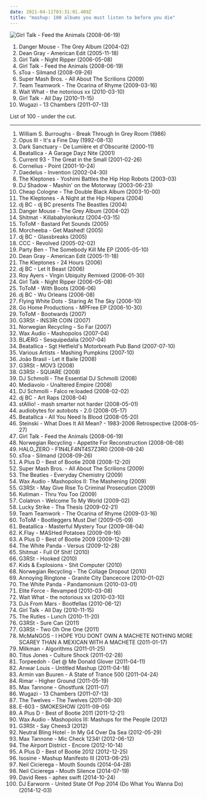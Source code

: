 ```yaml
---
date: 2021-04-11T03:31:01.409Z
title: "mashup: 100 albums you must listen to before you die"
---
```

![Girl Talk - Feed the Animals (2008-06-19)](http://coverartarchive.org/release/3754eba6-4b85-3586-9ddc-f8e8466d5819/2553358189-500.jpg "Girl Talk - Feed the Animals (2008-06-19)")
<ol class="albums">
<li data-cover="http://coverartarchive.org/release/0c34b423-f28f-4f00-8e10-01aedde37fb0/3126512797-500.jpg" data-tags="mashup" role="button">Danger Mouse - The Grey Album (2004-02)</li>
<li data-cover="http://coverartarchive.org/release/f978af36-d280-4961-b0f6-8f0f81f05c5d/22687128664-500.jpg" data-tags="mashup" role="button">Dean Gray - American Edit (2005-11-18)</li>
<li data-cover="http://coverartarchive.org/release/44fe85ee-f511-4c89-a156-3e9ed1ce1f5c/18646500835-500.jpg" data-tags="mashup" role="button">Girl Talk - Night Ripper (2006-05-08)</li>
<li data-cover="http://coverartarchive.org/release/3754eba6-4b85-3586-9ddc-f8e8466d5819/2553358189-500.jpg" data-tags="mashup" role="button">Girl Talk - Feed the Animals (2008-06-19)</li>
<li data-cover="http://coverartarchive.org/release/3ac5795b-a64b-4dee-85f4-ab2ad29c0c78/5091900283-500.jpg" data-tags="female vocalists, mashup, ethereal, darkwave, k-pop, female vocals, devotional, devotion, tom waits, betrayal, sensual, woman, fantasy, favorite song, neoclassic, kpop, awesomeness, neoclassical, fucking crazy, godly, timeless, sennik, boobs, dead can dance, lisa gerrard, sacred, reality show, plastic surgery, favourite song, genial, x-factor, fan, carousel, not gothic, allah, not goth, epicness, x factor, gilbert, prom, sekalaisia suosikkeja, surgery, bella topolina, the queen, beautiful woman, ataraxia, prom queen, trobar de morte, good-looking, bella donna, narsilion, amatue, gravitator records, s toa, gothic fantasy, epic perfection" role="button">sToa - Silmand (2008-09-26)</li>
<li data-cover="http://coverartarchive.org/release/65fab700-7184-4a5e-95aa-0d9d81c99c8b/6303681284-500.jpg" data-tags="mashup" role="button">Super Mash Bros. - All About The Scrilions (2009)</li>
<li data-cover="http://coverartarchive.org/release/4d19db8d-9a9f-4748-89e3-ef3b67854901/8667655941-500.jpg" data-tags="mashup" role="button">Team Teamwork - The Ocarina of Rhyme (2009-03-16)</li>
<li data-cover="http://coverartarchive.org/release/983d24ea-ff28-4312-b2c6-082df6b8080c/11253903127-500.jpg" data-tags="mashup, us rap, dirty laundry, dj prophet, speed freaks, theme park family reunion" role="button">Wait What - the notorious xx (2010-03-10)</li>
<li data-cover="http://coverartarchive.org/release/7ad1171f-a1ef-49eb-bfff-f772a27a27b7/12945861593-500.jpg" data-tags="mashup" role="button">Girl Talk - All Day (2010-11-15)</li>
<li data-cover="http://coverartarchive.org/release/4b366639-a46f-4365-b099-0696ac86a625/4530939830-500.jpg" data-tags="rock, bastard pop" role="button">Wugazi - 13 Chambers (2011-07-13)</li>
</ol>
List of 100 - under the cut.
<!-- more -->

_________________

<ol class="albums">
<li data-cover="https://img.discogs.com/u48bAfwDNXVDmpUUMKn6gvn3vHU=/fit-in/600x561/filters:strip_icc():format(jpeg):mode_rgb():quality(90)/discogs-images/R-341857-1572904419-8928.jpeg.jpg" data-tags="experimental, avant-garde, spoken word, poetry" role="button">
William S. Burroughs - Break Through In Grey Room (1986)
</li>
<li data-cover="https://img.discogs.com/0zKECKdV2QauWO3Y6LueuQAuGt0=/fit-in/600x599/filters:strip_icc():format(jpeg):mode_rgb():quality(90)/discogs-images/R-78844-1557839286-6805.jpeg.jpg" data-tags="electronic" role="button">
Opus III - It's a Fine Day (1992-08-13)
</li>
<li data-cover="http://coverartarchive.org/release/b7da4b4f-31ae-408f-87de-18cf8fe8a4c7/22396327500-500.jpg" data-tags="gothic, neoclassical darkwave, ethereal, darkwave" role="button">
Dark Sanctuary - De Lumière et d'Obscurité (2000-11)
</li>
<li data-cover="http://coverartarchive.org/release/65d470f6-40e9-476a-b4eb-84f90c09823d/1935734488-500.jpg" data-tags="heavy metal, parody" role="button">
Beatallica - A Garage Dayz Nite (2001)
</li>
<li data-cover="http://coverartarchive.org/release/829bf613-eacb-4c9e-aae5-64e4f2fd0075/3618021827-500.jpg" data-tags="industrial, mashup, sound collage" role="button">
Current 93 - The Great in the Small (2001-02-26)
</li>
<li data-cover="http://coverartarchive.org/release/d467e488-2fae-4175-918b-7c9d10f43737/2876340833-500.jpg" data-tags="japanese" role="button">
Cornelius - Point (2001-10-24)
</li>
<li data-cover="http://coverartarchive.org/release/256567ac-7641-4f3c-98c2-7ed03498fed8/9336346447-500.jpg" data-tags="electronic" role="button">
Daedelus - Invention (2002-04-30)
</li>
<li data-cover="http://coverartarchive.org/release/b3d17c5e-db5c-45e7-94f3-05ad992be0ea/2086403244-500.jpg" data-tags="hip-hop, mashup" role="button">
The Kleptones - Yoshimi Battles the Hip Hop Robots (2003-03)
</li>
<li data-cover="https://img.discogs.com/H66EvinqildWqIFOtN3fCnZnKJo=/fit-in/600x535/filters:strip_icc():format(jpeg):mode_rgb():quality(90)/discogs-images/R-49824-1553253750-6396.jpeg.jpg" data-tags="mashup, adrien wayne" role="button">
DJ Shadow - Mashin' on the Motorway (2003-06-23)
</li>
<li data-cover="http://coverartarchive.org/release/33ba7e35-5da2-4df7-8d1c-bdc3ca86a10c/1896031580-500.jpg" data-tags="mashup" role="button">
Cheap Cologne - The Double Black Album (2003-10-00)
</li>
<li data-cover="http://coverartarchive.org/release/4a1ef9e3-09d9-41e6-8ff3-e8bf26860ae8/2086393798-500.jpg" data-tags="mashup" role="button">
The Kleptones - A Night at the Hip Hopera (2004)
</li>
<li data-cover="http://coverartarchive.org/release/6d0feb55-f674-4f67-a9b1-38ddcef7ee03/6623652263-500.jpg" data-tags="hip-hop, mashup, mash-up, beastles" role="button">
dj BC - dj BC presents The Beastles (2004)
</li>
<li data-cover="http://coverartarchive.org/release/0c34b423-f28f-4f00-8e10-01aedde37fb0/3126512797-500.jpg" data-tags="mashup" role="button">
Danger Mouse - The Grey Album (2004-02)
</li>
<li data-cover="http://coverartarchive.org/release/0bbd7276-b1b0-432a-a90a-379ea65012ef/10870391501-500.jpg" data-tags="breakcore, raggacore" role="button">
Shitmat - Killababylonkutz (2004-03-15)
</li>
<li data-cover="https://via.placeholder.com/450" data-tags="mashup, mash-up, bastard pop, bootleg, beach boys, goran bregovic, bootlegsfr" role="button">
ToToM - Bastard Pet Sounds (2005)
</li>
<li data-cover="http://coverartarchive.org/release/df29181a-c07b-48de-8fc4-779d2da2c2c8/1249835443-500.jpg" data-tags="trip-hop, mashup" role="button">
Morcheeba - Get Mashed! (2005)
</li>
<li data-cover="http://coverartarchive.org/release/a31d15b3-fe32-445c-9640-675996c2cfaa/5210671358-500.jpg" data-tags="hip-hop" role="button">
dj BC - Glassbreaks (2005)
</li>
<li data-cover="http://coverartarchive.org/release/49fe3338-1d66-4dd2-bd0e-e4e9d475735a/4949418573-500.jpg" data-tags="mashup, mash-up" role="button">
CCC - Revolved (2005-02-02)
</li>
<li data-cover="http://coverartarchive.org/release/6d5ce5f9-94be-4391-9004-d52d6b4d8237/25415861968-500.jpg" data-tags="mashup, remix, mash-up, bastard pop, mash up, bootleg" role="button">
Party Ben - The Somebody Kill Me EP (2005-05-10)
</li>
<li data-cover="http://coverartarchive.org/release/f978af36-d280-4961-b0f6-8f0f81f05c5d/22687128664-500.jpg" data-tags="mashup" role="button">
Dean Gray - American Edit (2005-11-18)
</li>
<li data-cover="http://coverartarchive.org/release/9535b19a-695f-41b7-b99c-7bb5115b5f52/2086356507-500.jpg" data-tags="electronic, mashup, free albums" role="button">
The Kleptones - 24 Hours (2006)
</li>
<li data-cover="http://coverartarchive.org/release/e196bd2e-7479-4530-8b59-e97616b5faf8/7335394760-500.jpg" data-tags="rock, rap, mashup, remix, mash-up, bastard pop, tribute, mash up, bootleg" role="button">
dj BC - Let It Beast (2006)
</li>
<li data-cover="http://coverartarchive.org/release/6defa980-f4b6-46ff-993e-e673e74b0881/17629080404-500.jpg" data-tags="jazz, soul, funk, mashup, remix, turntablist, remixed, deepsoul, soulmix, lightfingers" role="button">
Roy Ayers - Virgin Ubiquity Remixed (2006-01-30)
</li>
<li data-cover="http://coverartarchive.org/release/44fe85ee-f511-4c89-a156-3e9ed1ce1f5c/18646500835-500.jpg" data-tags="mashup" role="button">
Girl Talk - Night Ripper (2006-05-08)
</li>
<li data-cover="https://via.placeholder.com/450" data-tags="mash-up, nin" role="button">
ToToM - With Boots (2006-06)
</li>
<li data-cover="http://coverartarchive.org/release/0c85b688-bb18-4a0b-98e0-b00de0dabf2d/10835132377-500.jpg" data-tags="jazz, rap, blues, mashup, remix, mash-up, bastard pop, mash up, bootleg" role="button">
dj BC - Wu Orleans (2006-08)
</li>
<li data-cover="https://img.discogs.com/JnEQ_iQiMr0hnfqy4gwlA6dl3oA=/fit-in/600x337/filters:strip_icc():format(jpeg):mode_rgb():quality(90)/discogs-images/R-14646899-1578845476-8122.jpeg.jpg" data-tags="rock, mashup, remix, mash-up, bastard pop, mash up, bootleg" role="button">
Flying White Dots - Staring At The Sky (2006-10)
</li>
<li data-cover="https://img.discogs.com/RAbHEwlxh6gI1ANGhozk5qd8Ar8=/fit-in/600x600/filters:strip_icc():format(jpeg):mode_rgb():quality(90)/discogs-images/R-401995-1441834233-8113.jpeg.jpg" data-tags="mashup, mash-up, bastard pop, bootleg" role="button">
Go Home Productions - MPFree EP (2006-10-30)
</li>
<li data-cover="http://coverartarchive.org/release/09c33b9b-97e0-41c0-b803-f943affc9d16/18916348247-500.jpg" data-tags="mashup, mash-up, bastard pop, bootleg, metallica, bootlegsfr" role="button">
ToToM - Bootwards (2007)
</li>
<li data-cover="http://coverartarchive.org/release/5cfc99cd-0819-44e9-9369-ecf3ac06c7d2/1310957308-500.jpg" data-tags="mashup, remix, mash-up, bastard pop, mash up, bootleg" role="button">
G3RSt - INS3Rt COIN (2007)
</li>
<li data-cover="https://img.discogs.com/eIjxAmK09b6varLn6yDuhSUpKzY=/fit-in/500x500/filters:strip_icc():format(jpeg):mode_rgb():quality(90)/discogs-images/R-4275264-1360425062-7883.png.jpg" data-tags="mashup" role="button">
Norwegian Recycling - So Far (2007)
</li>
<li data-cover="http://coverartarchive.org/release/16da2d74-f623-4998-ad72-f55ac2806189/3639868054-500.jpg" data-tags="metal, rock, mashup, remix, mash-up, bastard pop, mash up, bootleg" role="button">
Wax Audio - Mashopolos (2007-04)
</li>
<li data-cover="https://img.discogs.com/OBTQl_qkuwReHzstk3zPhtWN03U=/fit-in/250x230/filters:strip_icc():format(jpeg):mode_rgb():quality(90)/discogs-images/R-984055-1180793105.jpeg.jpg" data-tags="breakcore, glitch" role="button">
BLÆRG - Sesquipedalia (2007-04)
</li>
<li data-cover="http://coverartarchive.org/release/e0d19374-a06c-3aa0-9f85-bbccd222ec81/1935775885-500.jpg" data-tags="heavy metal, mashup, comedy" role="button">
Beatallica - Sgt Hetfield's Motorbreath Pub Band (2007-07-10)
</li>
<li data-cover="http://coverartarchive.org/release/1508b4d4-7825-43ef-bfd0-97def7dd9d12/7713671002-500.jpg" data-tags="mashup" role="button">
Various Artists - Mashing Pumpkins (2007-10)
</li>
<li data-cover="https://img.discogs.com/q942JeAHbzVevcvzDYbLnMSCSbI=/fit-in/312x313/filters:strip_icc():format(jpeg):mode_rgb():quality(90)/discogs-images/R-3784858-1344293871-5614.jpeg.jpg" data-tags="mashup, brazilian, the beatles, funk carioca" role="button">
João Brasil - Let it Baile (2008)
</li>
<li data-cover="http://coverartarchive.org/release/6835f50d-98c0-4abb-9e88-d892e72f6c78/1310957425-500.jpg" data-tags="mashup, remix, mash-up, bastard pop, mash up, bootleg" role="button">
G3RSt - MOV3 (2008)
</li>
<li data-cover="http://coverartarchive.org/release/9f092d2c-a4b5-4f96-a76e-b8ed900c290a/1310919293-500.jpg" data-tags="mashup" role="button">
G3RSt - SQUARE (2008)
</li>
<li data-cover="http://coverartarchive.org/release/b5c95d50-eade-41c4-9917-206991677aca/14782403759-500.jpg" data-tags="mashup, remix, mash-up, bastard pop, mash up, bootleg" role="button">
DJ Schmolli - The Essential DJ Schmolli (2008)
</li>
<li data-cover="https://img.discogs.com/AQKu_eEkWbUR3bTERjCc_02VJYU=/fit-in/600x593/filters:strip_icc():format(jpeg):mode_rgb():quality(90)/discogs-images/R-1977876-1436077939-9670.jpeg.jpg" data-tags="ethereal" role="button">
Mediavolo - Unaltered Empire (2008)
</li>
<li data-cover="http://coverartarchive.org/release/8dff79f1-4cae-47b3-a227-c99543d20171/2086452123-500.jpg" data-tags="rock, mashup, remix, mash-up, bastard pop, tribute, mash up, bootleg" role="button">
DJ Schmolli - Falco re:loaded (2008-02-02)
</li>
<li data-cover="http://coverartarchive.org/release/683cec41-69ef-4d75-964d-47690eb5b94d/6955979501-500.jpg" data-tags="hip-hop, electronic, drum and bass, mashup, breakbeat" role="button">
dj BC - Art Raps (2008-04)
</li>
<li data-cover="https://via.placeholder.com/450" data-tags="experimental, free, mashup, mash-up, free music, add, fully downloadable albums, free-music" role="button">
stAllio! - mash smarter not harder (2008-05-01)
</li>
<li data-cover="https://via.placeholder.com/450" data-tags="mashup" role="button">
audiobytes for autobots - 2.0 (2008-05-17)
</li>
<li data-cover="https://img.discogs.com/NnUtQ0lWGn5r4POGF3XGyYRJdd0=/fit-in/500x500/filters:strip_icc():format(jpeg):mode_rgb():quality(90)/discogs-images/R-2813704-1302198745.jpeg.jpg" data-tags="heavy metal, mashup, comedy" role="button">
Beatallica - All You Need Is Blood (2008-05-20)
</li>
<li data-cover="http://coverartarchive.org/release/65a4550e-6a4a-47f2-a015-32cc6f1ee587/15833473274-500.jpg" data-tags="hip hop, electro, turntablism, mashup, plunderphonics, av2008, oldschoolson" role="button">
Steinski - What Does It All Mean? - 1983-2006 Retrospective (2008-05-27)
</li>
<li data-cover="http://coverartarchive.org/release/3754eba6-4b85-3586-9ddc-f8e8466d5819/2553358189-500.jpg" data-tags="mashup" role="button">
Girl Talk - Feed the Animals (2008-06-19)
</li>
<li data-cover="http://coverartarchive.org/release/0b324f6d-72b9-497f-a222-b1657c689685/3840909019-500.jpg" data-tags="mashup" role="button">
Norwegian Recycling - Appetite For Reconstruction (2008-08-08)
</li>
<li data-cover="http://coverartarchive.org/release/bb7daaf6-30ca-4b73-b8e0-31e612780eec/16619667152-500.jpg" data-tags="mashup, nin, nine inch nails, final fantasy, video games, year zero" role="button">
HALO_ZERO - F1N4LF4NT4S7Z3R0 (2008-08-24)
</li>
<li data-cover="http://coverartarchive.org/release/3ac5795b-a64b-4dee-85f4-ab2ad29c0c78/5091900283-500.jpg" data-tags="female vocalists, mashup, ethereal, darkwave, k-pop, female vocals, devotional, devotion, tom waits, betrayal, sensual, woman, fantasy, favorite song, neoclassic, kpop, awesomeness, neoclassical, fucking crazy, godly, timeless, sennik, boobs, dead can dance, lisa gerrard, sacred, reality show, plastic surgery, favourite song, genial, x-factor, fan, carousel, not gothic, allah, not goth, epicness, x factor, gilbert, prom, sekalaisia suosikkeja, surgery, bella topolina, the queen, beautiful woman, ataraxia, prom queen, trobar de morte, good-looking, bella donna, narsilion, amatue, gravitator records, s toa, gothic fantasy, epic perfection" role="button">
sToa - Silmand (2008-09-26)
</li>
<li data-cover="http://coverartarchive.org/release/16b17bd5-accf-4cb9-912d-be1378ae984d/2088057472-500.jpg" data-tags="mashup" role="button">
A Plus D - Best of Bootie 2008 (2008-12-20)
</li>
<li data-cover="http://coverartarchive.org/release/65fab700-7184-4a5e-95aa-0d9d81c99c8b/6303681284-500.jpg" data-tags="mashup" role="button">
Super Mash Bros. - All About The Scrilions (2009)
</li>
<li data-cover="http://coverartarchive.org/release/21d4e6c1-666e-42d4-a42c-eb81769e1dae/13431240066-500.jpg" data-tags="alternate universe" role="button">
The Beatles - Everyday Chemistry (2009)
</li>
<li data-cover="http://coverartarchive.org/release/0ef3b8d8-0163-4733-8d23-e186261d51fb/3639874041-500.jpg" data-tags="rock, mashup, remix, mash-up, bastard pop, mash up, bootleg" role="button">
Wax Audio - Mashopolos II: The Mashening (2009)
</li>
<li data-cover="http://coverartarchive.org/release/204713d9-5d1a-4bc0-84f1-cf33ca400ff1/1310957653-500.jpg" data-tags="mashup, remix, mash-up, bastard pop, mash up, bootleg" role="button">
G3RSt - May Give Rise To Criminal Prosecution (2009)
</li>
<li data-cover="https://img.discogs.com/8d8f8f69c0b35de09d8b8b063a3d2cd54dd9e234/images/spacer.gif" data-tags="10s" role="button">
Kutiman - Thru You Too (2009)
</li>
<li data-cover="https://via.placeholder.com/450" data-tags="chill, mashup, mash-up, colatron" role="button">
Colatron - Welcome To My World (2009-02)
</li>
<li data-cover="https://img.discogs.com/iJUwQR2XXm09q3vyBLoL_J7ZhIA=/fit-in/600x600/filters:strip_icc():format(jpeg):mode_rgb():quality(90)/discogs-images/R-3868177-1347544506-6853.jpeg.jpg" data-tags="mashup, sound collage" role="button">
Lucky Strike - Tha Thesis (2009-02-21)
</li>
<li data-cover="http://coverartarchive.org/release/4d19db8d-9a9f-4748-89e3-ef3b67854901/8667655941-500.jpg" data-tags="mashup" role="button">
Team Teamwork - The Ocarina of Rhyme (2009-03-16)
</li>
<li data-cover="http://coverartarchive.org/release/601df333-c460-455e-a6ab-983d76a01fb0/5570129605-500.jpg" data-tags="mashup" role="button">
ToToM - Bootleggers Must Die! (2009-05-09)
</li>
<li data-cover="http://coverartarchive.org/release/12f954b9-ae94-4ed3-9d29-9296e74a7afb/1795854551-500.jpg" data-tags="heavy metal, metal, cover, mashup, remix, mash-up, bastard pop, the beatles, parody, bootleg, 2000s, sample, joke" role="button">
Beatallica - Masterful Mystery Tour (2009-08-04)
</li>
<li data-cover="http://coverartarchive.org/release/c391bb40-5be0-4308-824c-ba5159ad6d8e/17400181551-500.jpg" data-tags="rap, free, mashup" role="button">
K.Flay - MASHed Potatoes (2009-09-16)
</li>
<li data-cover="http://coverartarchive.org/release/38aece60-1b76-4108-827c-37ab67d87f61/3458438160-500.jpg" data-tags="mashup, remix, mash-up, bastard pop, mash up, bootleg" role="button">
A Plus D - Best of Bootie 2009 (2009-12-28)
</li>
<li data-cover="http://coverartarchive.org/release/3bd7bcc1-fce1-48a4-95cf-b8d01ee4d015/5764862592-500.jpg" data-tags="mashup, party" role="button">
The White Panda - Versus (2009-12-28)
</li>
<li data-cover="http://coverartarchive.org/release/b2cbe000-8a83-412c-a5db-71f254f6cf6b/10870182627-500.jpg" data-tags="electronic, grindcore, mashup, breakcore, speedcore, gabber, plunderphonics" role="button">
Shitmat - Full Of Shit! (2010)
</li>
<li data-cover="http://coverartarchive.org/release/48541b1b-8951-4989-88a8-5258f4c6b898/1310957766-500.jpg" data-tags="mashup, remix, mash-up, bastard pop, mash up, bootleg" role="button">
G3RSt - Hooked (2010)
</li>
<li data-cover="http://coverartarchive.org/release/0fc09d3f-052c-449e-ba9c-c74bd46c0731/8640447599-500.jpg" data-tags="mashup, bastard pop" role="button">
Kids & Explosions - Shit Computer (2010)
</li>
<li data-cover="http://coverartarchive.org/release/a26a9fd5-6750-4b21-8b72-0cae2e8e8f53/15664273245-500.jpg" data-tags="mashup" role="button">
Norwegian Recycling - The Collage Dropout (2010)
</li>
<li data-cover="https://img.discogs.com/IB-dSqhka2Ig--V2OiU-tpMnuIQ=/fit-in/600x600/filters:strip_icc():format(jpeg):mode_rgb():quality(90)/discogs-images/R-2403634-1282081350.jpeg.jpg" data-tags="breakcore, speedcore, dancecore" role="button">
Annoying Ringtone - Granite City Dancecore (2010-01-02)
</li>
<li data-cover="http://coverartarchive.org/release/e3a4f52d-a657-4a14-82b8-bfad664532ee/5764867486-500.jpg" data-tags="dance, upbeat, mashup, party" role="button">
The White Panda - Pandamonium (2010-03-01)
</li>
<li data-cover="https://img.discogs.com/6lfntveo34SQkNvhpW-kt4F-vZc=/fit-in/500x503/filters:strip_icc():format(jpeg):mode_rgb():quality(90)/discogs-images/R-2273050-1273703119.jpeg.jpg" data-tags="mashup, breaks, breakbeat, re-edits, nuskool breaks, re-edit, hijack, propellerheads, stanton warriors, blaze, elite force, 6blocc, bar9, calvertron, daniele papini, datsik, excision, hatiras, plump djs, redlight, roland clarke, tim green, toob, bassbin twins, dylan rhymes, harnessnoise, jelo, lee coombs, meat katie, popof, revamps, rogue element, wolfgang gartner" role="button">
Elite Force - Revamped (2010-03-08)
</li>
<li data-cover="http://coverartarchive.org/release/983d24ea-ff28-4312-b2c6-082df6b8080c/11253903127-500.jpg" data-tags="mashup, us rap, dirty laundry, dj prophet, speed freaks, theme park family reunion" role="button">
Wait What - the notorious xx (2010-03-10)
</li>
<li data-cover="http://coverartarchive.org/release/789461b1-f91e-4b10-8fb5-f494335f0320/2046346536-500.jpg" data-tags="mashup, remix, mash-up, bastard pop, mash up, bootleg" role="button">
DJs From Mars - Bootfellas (2010-06-12)
</li>
<li data-cover="http://coverartarchive.org/release/7ad1171f-a1ef-49eb-bfff-f772a27a27b7/12945861593-500.jpg" data-tags="mashup" role="button">
Girl Talk - All Day (2010-11-15)
</li>
<li data-cover="http://coverartarchive.org/release/48c1b52c-6e0b-4cec-9e4e-edaddf750791/28757993153-500.jpg" data-tags="baroque pop, psychedelic pop, mashup, rock and roll, merseybeat" role="button">
The Rutles - Lunch (2010-11-20)
</li>
<li data-cover="http://coverartarchive.org/release/5b603e92-8e1c-424c-a45c-73c9d3b2313a/1310957919-500.jpg" data-tags="mashup, remix, mash-up, bastard pop, mash up, bootleg" role="button">
G3RSt - Sure Can (2011)
</li>
<li data-cover="http://coverartarchive.org/release/15bc3831-07dc-4461-b170-9f6993b3d1fa/1310958085-500.jpg" data-tags="mashup, remix, mash-up, bastard pop, mash up, bootleg" role="button">
G3RSt - Two Oh One One (2011)
</li>
<li data-cover="http://coverartarchive.org/release/9d71415f-9083-41b3-83a2-892188739bbf/1734612975-500.jpg" data-tags="noise, mashup, speedcore, gabber, sampling, mashcore" role="button">
McMaNGOS - I HOPE YOU DONT OWN A MACHETE NOTHING MORE SCAREY THAN A MEXICAN WITH A MACHETE (2011-01-17)
</li>
<li data-cover="http://coverartarchive.org/release/aefac471-abb5-4496-8fd0-5be2a4296b76/5779039713-500.jpg" data-tags="mashup" role="button">
Milkman - Algorithms (2011-01-25)
</li>
<li data-cover="http://coverartarchive.org/release/b75e7dee-c8b5-466c-8771-29e37bda52fa/18626419728-500.jpg" data-tags="mashup" role="button">
Titus Jones - Culture Shock (2011-02-28)
</li>
<li data-cover="http://coverartarchive.org/release/58fe4134-f4e5-410f-83c8-eef38962b3f8/6161012496-500.jpg" data-tags="hip hop, mashup, remix, beats, rnb, swag, donald glover" role="button">
Torpeedoh - Get @ Me Donald Glover (2011-04-11)
</li>
<li data-cover="https://img.discogs.com/aiugice_UU9HXC4lORqJ0msOthM=/fit-in/350x350/filters:strip_icc():format(jpeg):mode_rgb():quality(90)/discogs-images/R-7312287-1438626263-7632.jpeg.jpg" data-tags="electronic, electronica, mashup, underground, newgrounds" role="button">
Anwar Louis - Untitled Mashup (2011-04-18)
</li>
<li data-cover="http://coverartarchive.org/release/326462c7-e452-4efc-bcda-9413949df479/25839874760-500.jpg" data-tags="trance, electronic, dance, mashup, progressive trance, dutch, vocal trance, melodic trance, uplifting trance, armin van buuren, asot, trance classics, armada" role="button">
Armin van Buuren - A State of Trance 500 (2011-04-24)
</li>
<li data-cover="https://img.discogs.com/s6VpzYJS0gsO2dIEMrsxMMpESCI=/fit-in/200x200/filters:strip_icc():format(jpeg):mode_rgb():quality(90)/discogs-images/R-3752451-1342959659-5484.jpeg.jpg" data-tags="hip-hop, electronic, experimental, usa, solo, mashup, american, mash-up, crossover, american underground, columbus, chillwave, 10s, free music, solo artist, america, sound collage, netaudio, plunderphonics, one-man-band, glo-fi, bandcamp, free albums, cut and paste, free album, solo project, webaudio, self-released, usa underground" role="button">
Rimar - Higher Ground (2011-05-19)
</li>
<li data-cover="http://coverartarchive.org/release/1e34a373-bf35-4362-a578-f3921e5763e8/8839403696-500.jpg" data-tags="hip-hop, hip hop, rap, new york, usa, solo, funk, psychedelic, mashup, american, hiphop, mash-up, psychedelia, afrobeat, psychedelic rock, crossover, mash up, american underground, free downloads, 10s, creative commons, free music, solo artist, america, free download, afro, sound collage, netaudio, fully streamable tracks, plunderphonics, one-man-band, afrofunk, downloadable, free albums, cut and paste, fully downloadable albums, free album, solo project, downloadable tracks, free streamable albums, webaudio, fully streamable album, afrofuturism, afro funk, ghostface killah, self-released, usa underground, fully streamable track, free streamable album, max tannone, fully downloadable album" role="button">
Max Tannone - Ghostfunk (2011-07)
</li>
<li data-cover="http://coverartarchive.org/release/4b366639-a46f-4365-b099-0696ac86a625/4530939830-500.jpg" data-tags="rock, bastard pop" role="button">
Wugazi - 13 Chambers (2011-07-13)
</li>
<li data-cover="https://img.discogs.com/kumjMG3rdnrfem9TbYL-3LQEudY=/fit-in/600x600/filters:strip_icc():format(jpeg):mode_rgb():quality(90)/discogs-images/R-3101395-1315791467.jpeg.jpg" data-tags="electronic" role="button">
The Twelves - The Twelves (2011-08-30)
</li>
<li data-cover="https://img.discogs.com/SgTwa_bSrVya6zHeo-lyvFKWFK4=/fit-in/600x600/filters:strip_icc():format(jpeg):mode_rgb():quality(90)/discogs-images/R-7899678-1451242971-9320.jpeg.jpg" data-tags="experimental, mashup, mash-up" role="button">
E-603 - SMOKESHOW (2011-09-05)
</li>
<li data-cover="http://coverartarchive.org/release/7f9f5108-082b-4c40-854a-1ed088aa0272/11478146363-500.jpg" data-tags="mashup, remix, mash-up, bastard pop, mash up, bootleg" role="button">
A Plus D - Best of Bootie 2011 (2011-12-21)
</li>
<li data-cover="http://coverartarchive.org/release/4acf49e2-dc03-4d24-8ee3-88ef4a5cbdda/1506408526-500.jpg" data-tags="mashup" role="button">
Wax Audio - Mashopolos III: Mashups for the People (2012)
</li>
<li data-cover="http://coverartarchive.org/release/62b7ca16-3c46-4320-b5df-b4930e432458/1310958298-500.jpg" data-tags="mashup, remix, mash-up, bastard pop, mash up, bootleg" role="button">
G3RSt - Say Chees3 (2012)
</li>
<li data-cover="http://coverartarchive.org/release/5038347d-66c6-464e-8a83-60790560fdec/1676725109-500.jpg" data-tags="hip-hop, mashup, 1000 albums to hear before you die, thank you based jeff" role="button">
Neutral Bling Hotel - In My G4 Over Da Sea (2012-05-29)
</li>
<li data-cover="https://img.discogs.com/aNAQkcIEJiUaNJObjtGVs3pvT1w=/fit-in/565x600/filters:strip_icc():format(jpeg):mode_rgb():quality(90)/discogs-images/R-5447333-1393599478-7287.jpeg.jpg" data-tags="mashup" role="button">
Max Tannone - Mic Check 1234! (2012-06-12)
</li>
<li data-cover="http://coverartarchive.org/release/c75adf9d-26b0-432e-bd8b-fe71757db9d3/8732636279-500.jpg" data-tags="electronic, hip hop, dance, mashup, mash-up, bastard pop, mashups, the airport distric" role="button">
The Airport District - Encore (2012-10-14)
</li>
<li data-cover="http://coverartarchive.org/release/a56d3155-e231-40c5-8387-c793ef4d25e2/2955728392-500.jpg" data-tags="mashup, remix, mash-up, bastard pop, mash up, bootleg" role="button">
A Plus D - Best of Bootie 2012 (2012-12-25)
</li>
<li data-cover="http://coverartarchive.org/release/57ea99ef-fc5c-485f-8b95-3454c6ea9e6e/5295505369-500.jpg" data-tags="electronic, pop, dance, mashup, remix, mash-up, bastard pop" role="button">
Isosine - Mashup Manifesto III (2013-06-25)
</li>
<li data-cover="http://coverartarchive.org/release/4cf59394-234a-47db-8b2e-c82a3ff0dcaa/7170443724-500.jpg" data-tags="mashup" role="button">
Neil Cicierega - Mouth Sounds (2014-04-28)
</li>
<li data-cover="http://coverartarchive.org/release/e74e64d2-4746-47d0-8755-b687a2679d4b/7905896227-500.jpg" data-tags="mashup, plunderphonics" role="button">
Neil Cicierega - Mouth Silence (2014-07-19)
</li>
<li data-cover="http://coverartarchive.org/release/4cda9a44-8adb-4807-9b5c-aefff7c9df6b/8741539510-500.jpg" data-tags="mashup" role="button">
David Rees - aphex swift (2014-10-24)
</li>
<li data-cover="https://via.placeholder.com/450" data-tags="mashup, dj, earworm, dj earworm, do what you wanna do, united states of pop, united states of pop 2014" role="button">
DJ Earworm - United State Of Pop 2014 (Do What You Wanna Do) (2014-12-03)
</li>
</ol>